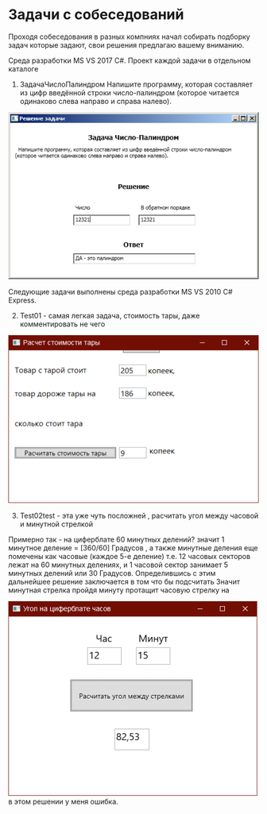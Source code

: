 # Задачи с собеседований

  Проходя собеседования в разных компниях начал собирать подборку задач которые задают,
свои решения предлагаю вашему вниманию.

Cреда разработки MS VS 2017 C#. Проект каждой задачи в отдельном  каталоге

1) ЗадачаЧислоПалиндром 
     Напишите программу, которая составляет из цифр введённой строки число-палиндром 
      (которое читается одинаково слева направо и справа налево). 

![Image Alt](s1.png)


Следующие задачи выполнены среда разработки MS VS 2010 C# Express.  

 
2) Test01  - самая легкая задача, стоимость тары, даже комментировать не чего

![Image Alt](1.png)

 

3) Test02test  - эта уже чуть посложней , расчитать угол между часовой и минутной стрелкой

  Примерно так - на циферблате 60 минутных делений? значит 1 минутное деление =  [360/60] Градусов , а также минутные деления еще помечены как часовые (каждое 5-е деление) т.е. 12 часовых секторов лежат на 60 минутных делениях, и 1 часовой сектор занимает 5 минутных делений или 30 Градусов.
  Определившись с этим дальнейшее решение заключается в том что бы подсчитать
  Значит минутная стрелка пройдя минуту протащит часовую стрелку на 

![Image Alt](2.png)
в этом решении у меня ошибка.
